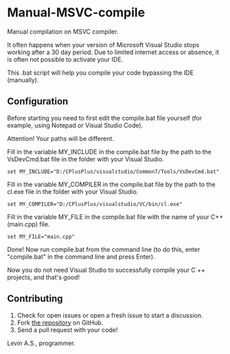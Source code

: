 # Manual-MSVC-compile
 Manual compilation on MSVC compiler.
 
It often happens when your version of Microsoft Visual Studio stops working after a 30 day period.
Due to limited internet access or absence, it is often not possible to activate your IDE.

This .bat script will help you compile your code bypassing the IDE (manually).

## Configuration

Before starting you need to first edit the compile.bat file yourself (for example, using Notepad or Visual Studio Code).

Attention! Your paths will be different.

Fill in the variable MY_INCLUDE in the compile.bat file by the path to the VsDevCmd.bat file in the folder with your Visual Studio.

```batch
set MY_INCLUDE="D:/CPlusPlus/visualstudio/Common7/Tools/VsDevCmd.bat"
```

Fill in the variable MY_COMPILER in the compile.bat file by the path to the cl.exe file in the folder with your Visual Studio.

```batch
set MY_COMPILER="D:/CPlusPlus/visualstudio/VC/bin/cl.exe"
```

Fill in the variable MY_FILE in the compile.bat file with the name of your C++ 
(main.cpp) file.

```batch
set MY_FILE="main.cpp"
```

Done! Now run compile.bat from the command line (to do this, enter "compile.bat" in the command line and press Enter).

Now you do not need Visual Studio to successfully compile your C ++ projects, and that's good!

## Contributing

1. Check for open issues or open a fresh issue to start a discussion.
2. Fork [the repository](https://github.com/villimad/Manual-MSVC-compile) on GitHub.
3. Send a pull request with your code!

Levin A.S., programmer.